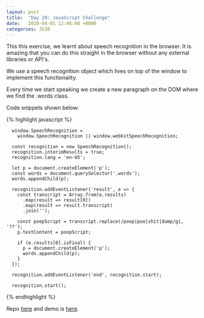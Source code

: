 ```yaml
---
layout: post
title:  "Day 20: JavaScript Challenge"
date:   2020-04-01 12:06:00 +0000
categories: JS30
---
```


This this exercise, we learnt about speech recognition in the browser. It is amazing that you can 
do this straight in the browser without any external libraries or API's.

We use a speech recognition object which lives on top of the window to implement this functionality.

Every time we start speaking we create a new paragraph on the DOM where we find the .words class.

Code snippets shown below:

{% highlight javascript %}

      window.SpeechRecognition =
        window.SpeechRecognition || window.webkitSpeechRecognition;

      const recognition = new SpeechRecognition();
      recognition.interimResults = true;
      recognition.lang = 'en-US';

      let p = document.createElement('p');
      const words = document.querySelector('.words');
      words.appendChild(p);

      recognition.addEventListener('result', e => {
        const transcript = Array.from(e.results)
          .map(result => result[0])
          .map(result => result.transcript)
          .join('');

        const poopScript = transcript.replace(/poop|poo|shit|dump/gi, '??');
        p.textContent = poopScript;

        if (e.results[0].isFinal) {
          p = document.createElement('p');
          words.appendChild(p);
        }
      });

      recognition.addEventListener('end', recognition.start);

      recognition.start();

{% endhighlight %}


Repo [here](https://github.com/mlatif01/js30) 
and demo is [here](https://ml-js30.netlify.com/).









